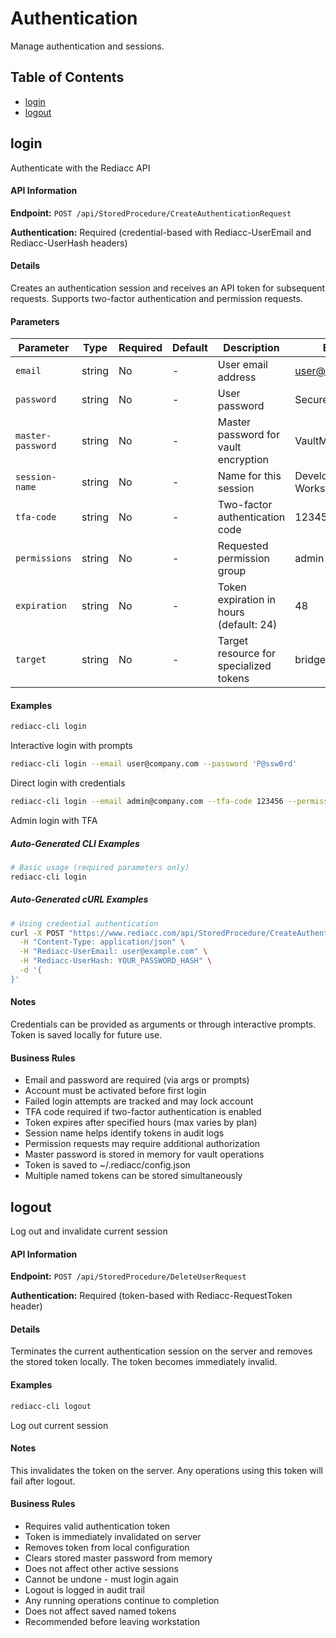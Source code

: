 # Authentication

Manage authentication and sessions.

## Table of Contents

- [login](#login)
- [logout](#logout)


## login

Authenticate with the Rediacc API

#### API Information

**Endpoint:** `POST /api/StoredProcedure/CreateAuthenticationRequest`

**Authentication:** Required (credential-based with Rediacc-UserEmail and Rediacc-UserHash headers)

#### Details

Creates an authentication session and receives an API token for subsequent requests. Supports two-factor authentication and permission requests.

#### Parameters

| Parameter | Type | Required | Default | Description | Example |
|-----------|------|----------|---------|-------------|---------|
| `email` | string | No | - | User email address | user@company.com |
| `password` | string | No | - | User password | SecureP@ssw0rd |
| `master-password` | string | No | - | Master password for vault encryption | VaultM@sterKey |
| `session-name` | string | No | - | Name for this session | Development Workstation |
| `tfa-code` | string | No | - | Two-factor authentication code | 123456 |
| `permissions` | string | No | - | Requested permission group | admin |
| `expiration` | string | No | - | Token expiration in hours (default: 24) | 48 |
| `target` | string | No | - | Target resource for specialized tokens | bridge-01 |

#### Examples

```bash
rediacc-cli login
```
Interactive login with prompts

```bash
rediacc-cli login --email user@company.com --password 'P@ssw0rd'
```
Direct login with credentials

```bash
rediacc-cli login --email admin@company.com --tfa-code 123456 --permissions admin
```
Admin login with TFA

##### Auto-Generated CLI Examples

```bash
# Basic usage (required parameters only)
rediacc-cli login
```

##### Auto-Generated cURL Examples

```bash
# Using credential authentication
curl -X POST "https://www.rediacc.com/api/StoredProcedure/CreateAuthenticationRequest" \
  -H "Content-Type: application/json" \
  -H "Rediacc-UserEmail: user@example.com" \
  -H "Rediacc-UserHash: YOUR_PASSWORD_HASH" \
  -d '{
}'
```

#### Notes

Credentials can be provided as arguments or through interactive prompts. Token is saved locally for future use.

#### Business Rules

- Email and password are required (via args or prompts)
- Account must be activated before first login
- Failed login attempts are tracked and may lock account
- TFA code required if two-factor authentication is enabled
- Token expires after specified hours (max varies by plan)
- Session name helps identify tokens in audit logs
- Permission requests may require additional authorization
- Master password is stored in memory for vault operations
- Token is saved to ~/.rediacc/config.json
- Multiple named tokens can be stored simultaneously


## logout

Log out and invalidate current session

#### API Information

**Endpoint:** `POST /api/StoredProcedure/DeleteUserRequest`

**Authentication:** Required (token-based with Rediacc-RequestToken header)

#### Details

Terminates the current authentication session on the server and removes the stored token locally. The token becomes immediately invalid.

#### Examples

```bash
rediacc-cli logout
```
Log out current session

#### Notes

This invalidates the token on the server. Any operations using this token will fail after logout.

#### Business Rules

- Requires valid authentication token
- Token is immediately invalidated on server
- Removes token from local configuration
- Clears stored master password from memory
- Does not affect other active sessions
- Cannot be undone - must login again
- Logout is logged in audit trail
- Any running operations continue to completion
- Does not affect saved named tokens
- Recommended before leaving workstation

